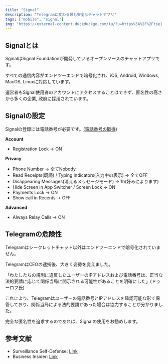 ```yaml
---
title: "Signal"
description: "Telegramに変わる最も安全なチャットアプリ"
tags: ["mobile", "signal"]
img: "https://external-content.duckduckgo.com/iu/?u=https%3A%2F%2Ftse1.mm.bing.net%2Fth%3Fid%3DOIP.ok3-UoGON-yqPyZWD68cXQHaD4%26pid%3DApi&f=1&ipt=91af40ba3c5bf42406d71bb34643c098423392cc6076e55c9f9aeb5ded7187c8&ipo=images"
---
```


## Signalとは

SginalはSignal Foundationが開発しているオープンソースのチャットアプリです。

すべての通信内容がエンドツーエンドで暗号化され、iOS, Android, Windows, MacOS, Linuxに対応しています。

運営者もSignal使用者のアカウントにアクセスすることはできず、匿名性の高さから多くの企業, 政府に採用されています。

## Signalの設定

Signalの登録には電話番号が必要です。[(電話番号の取得)](https://privshare-e3afbd.vercel.app/blogs/other/5sim)

**Account**

- Registration Lock → ON

**Privacy**

- Phone Number → 全てNobody
- Read Receipts(既読) / Typing Indicators(入力中の表示) → 全てOFF
- Disappearing Messages(消えるメッセージモード) → 1h(好みによります)
- Hide Screen in App Switcher / Screen Lock → ON
- Payments Lock → ON
- Show call in Recents → OFF

**Advanced**

- Always Relay Calls → ON

## Telegramの危険性

Telegramはシークレットチャット以外はエンドツーエンドで暗号化されていません。

TelegramはCEOの逮捕後、大きく姿勢を変えました。

「わたしたちの規則に違反したユーザーのIPアドレスおよび電話番号は、正当な法的要請に応じて関係当局に開示される可能性があることを明確にした」(ドゥーロフ氏)

これにより、Telegramはユーザーの電話番号とIPアドレスを確認可能な形で保管しており、関係当局による法的要請があった場合は協力することが分かりました。

完全な匿名性を追求するのであれば、Signalの使用をお勧めします。

## 参考文献

- Surveillance Self-Defense: [Link](https://ssd.eff.org/module/how-to-use-signal)
- Business Insider: [Link](https://archive.md/kjF7J)
